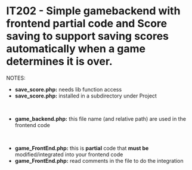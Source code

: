 # IT202 - Simple gamebackend with frontend partial code and Score saving to support saving scores automatically when a game determines it is over.

NOTES:
* __save_score.php:__ needs lib function access 
* __save_score.php:__ installed in a subdirectory under Project 
<br>

* __game_backend.php:__ this file name (and relative path) are used in the frontend code
<br>

* __game_FrontEnd.php:__ this is **partial** code that **must be** modified/integrated into your frontend code
* __game_FrontEnd.php:__ read comments in the file to do the integration

